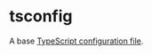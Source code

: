# tsconfig

A base [TypeScript configuration file](https://www.typescriptlang.org/docs/handbook/tsconfig-json.html).
